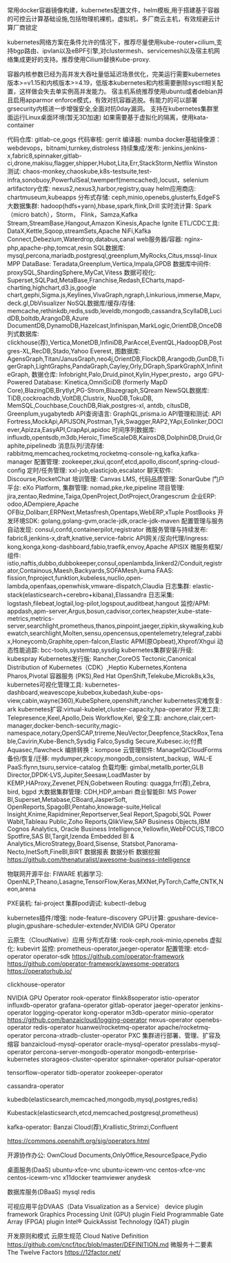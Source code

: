 常用docker容器镜像构建，kubernetes配置文件，helm模板,用于搭建基于容器的可控云计算基础设施,包括物理机裸机，虚拟机，多厂商云主机，有效规避云计算厂商锁定

kubernetes网络方案在条件允许的情况下，推荐尽量使用kube-router+cilium,支持bgp路由、ipvlan以及eBPF引擎,对clustermesh、servicemesh以及宿主机网络集成更好的支持。推荐使用Cilium替换Kube-proxy.

容器内核参数已经为高并发大吞吐量低延迟场景优化，完美运行需要kubernetes版本>=v1.15和内核版本>=4.19，低版本kubernetes和内核需要删除sysctl相关配置，这样做会失去单实例高并发能力。
宿主机系统推荐使用ubuntu或者debian并且启用apparmor enforce模式，有效对抗容器逃脱。有能力的可以部署grsecurity内核进一步增强安全,全面对抗0day漏洞。
支持在kubernetes集群里面运行Linux桌面环境(暂无3D加速)
如果需要基于虚拟化的隔离，使用kata-container

代码仓库: gitlab-ce,gogs
代码审核: gerrit
编译器: numba
docker基础镜像源：webdevops，bitnami,turnkey,distroless
持续集成/发布: jenkins,jenkins-x,fabric8,spinnaker,gitlab-ci,drone,makisu,flagger,shipper,Hubot,Lita,Err,StackStorm,Netflix Winston
测试: chaos-monkey,chaoskube,k8s-testsuite,test-infra,sonobuoy,PowerfulSeal,twemperf(memcached),locust，selenium
artifactory仓库: nexus2,nexus3,harbor,registry,quay
helm应用商店: chartmuseum,kubeapps
分布式存储: ceph,minio,openebs,glusterfs,EdgeFS
大数据集群: hadoop(hdfs+yarn),hbase,spark,flink,Drill
实时流计算: Spark （micro batch），Storm， Flink，Samza,Kafka Stream,StreamBase,Hangout,Amazon Kinesis,Apache Ignite
ETL/CDC工具: DataX,Kettle,Sqoop,streamSets,Apache NiFi,Kafka Connect,Debezium,Waterdrop,databus,canal
web服务器/容器: nginx-php,apache-php,tomcat,resin
SQL数据库: mysql,percona,mariadb,postgresql,greenplum,MyRocks,Citus,mssql-linux
MPP DataBase: Teradata,Greenplum,Vertica,Impala,GPDB
数据库中间件: proxySQL,ShardingSphere,MyCat,Vitess
数据可视化: Superset,SQLPad,MetaBase,Franchise,Redash,ECharts,mapd-charting,highchart,d3.js,google chart,gephi,Sigma.js,Keylines,VivaGraph,ngraph,Linkurious,immerse,Mapv,deck.gl,DbVisualizer
NoSQL数据库/缓存/存储: memcache,rethinkdb,redis,ssdb,leveldb,mongodb,cassandra,ScyllaDB,LucidDB,boltdb,ArangoDB,Azure DocumentDB,DynamoDB,Hazelcast,Infinispan,MarkLogic,OrientDB,OnceDB
列式数据库: clickhouse(荐),Vertica,MonetDB,InfiniDB,ParAccel,EventQL,HadoopDB,Postgres-XL,RecDB,Stado,Yahoo Everest,
图数据库: AgensGraph,Titan/JanusGraph,neo4j,OrientDB,FlockDB,Arangodb,GunDB,TigerGraph,LightGraphs,PandaGraph,Cayley,Orly,DGraph,SparkGraphX,InfiniteGraph,
数据仓库: Infobright,Palo,Druid,pinot,Kylin,Hyper,presto，argo
GPU-Powered Database: Kinetica,OmniSciDB (formerly MapD Core),BlazingDB,Brytlyt,PG-Strom,Blazegraph,SQream
NewSQL数据库: TiDB,cockroachdb,VoltDB,Clustrix, NuoDB,TokuDB, MemSQL,Couchbase,CouchDB,Riak,postgres-xl, antdb, citusDB, Greenplum,yugabytedb
API查询语言: GraphQL,prisma.io
API管理和测试: API Fortress,MockApi,APIJSON,Postman,Tyk,Swagger,RAP2,YApi,Eolinker,DOClever,Apizza,EasyAPI,CrapApi,apidoc
时间序列数据库: influxdb,opentsdb,m3db,Heroic,TimeScaleDB,KairosDB,DolphinDB,Druid,Graphite,pipelinedb
消息队列/流存储: rabbitmq,memcacheq,rocketmq,rocketmq-console-ng,kafka,kafka-manager
配置管理: zookeeper,zkui,qconf,etcd,apollo,disconf,spring-cloud-config
定时/任务管理: xxl-job,elasticjob,escalator
聊天软件: Discourse,RocketChat
培训管理: Canvas LMS,
代码品质管理: SonarQube
门户平台: eXo Platform,
集群管理: nomad,pke,rke,pipeline
项目管理: jira,zentao,Redmine,Taiga,OpenProject,DotProject,Orangescrum 
企业ERP: odoo,ADempiere,Apache OFBiz,Dolibarr,ERPNext,Metasfresh,Opentaps,WebERP,xTuple PostBooks
开发环境SDK: golang,golang-gvm,oracle-jdk,oracle-jdk-maven
配置管理与服务自动发现: consul,confd,containerpilot,registrator
微服务管理与持续发布: fabric8,jenkins-x,draft,knative,service-fabric
API网关/反向代理/ingress: kong,konga,kong-dashboard,fabio,traefik,envoy,Apache APISIX
微服务框架/组件: istio,naftis,dubbo,dubbokeeper,consul,openlambda,linkerd2/Conduit,registrator,Containous,Maesh,Backyards,SOFAMesh,kuma
FAAS: fission,fnproject,funktion,kubeless,nuclio,open-lambda,openfaas,openwhisk,vmware-dispatch,Claudia
日志集群: elastic-stack(elasticsearch+cerebro+kibana),Elassandra
日志采集: logstash,filebeat,logtail,log-pilot,logspout,auditbeat,hangout
监控/APM: appdash,apm-server,Argus,bosun,cadvisor,cortex,heapster,kube-state-metrics,metrics-server,searchlight,prometheus,thanos,pinpoint,jaeger,zipkin,skywalking,kubewatch,searchlight,Molten,sensu,opencensus,opentelemetry,telegraf,zabbix,Honeycomb,Graphite,open-falcon,Elastic APM(原Opbeat),Xhprof/Xhgui
动态性能追踪: bcc-tools,systemtap,sysdig
kubernetes集群安装/升级: kubespray
Kubernetes发行版: Rancher,CoreOS Tectonic,Canonical Distribution of Kubernetes（CDK）,Heptio Kubernetes,Kontena Pharos,Pivotal 容器服务 (PKS),Red Hat OpenShift,Telekube,Microk8s,k3s,
kubernetes可视化管理工具: kubernetes-dashboard,weavescope,kubebox,kubedash,kube-ops-view,cabin,wayne(360),KubeSphere,openshift,rancher
kubernetes灾难恢复: ark
kubernetes扩容:virtual-kubelet,cluster-capacity,hpa-operator
开发工具: Telepresence,Keel,Apollo,Deis Workflow,Kel,
安全工具: anchore,clair,cert-manager,docker-bench-security,magic-namespace,notary,OpenSCAP,trireme,NeuVector,Deepfence,StackRox,Tenable,Cavirin,Kube-Bench,Sysdig Falco,Sysdig Secure,Kubesec.io;付费 Aquasec,flawcheck
编排转换：kompose
云管理软件: ManageIQ/CloudForms
备份/恢复/迁移: mydumper,zkcopy,mongodb_consistent_backup, WAL-E
PaaS:flynn,tsuru,service-catalog
负载均衡: gimbal,metallb,porter,GLB Director,DPDK-LVS,Jupiter,Seesaw,LoadMaster by KEMP,HAProxy,Zevenet,PEN,Gobetween
Routing: quagga,frr(荐),Zebra, bird, bgpd
大数据集群管理: CDH,HDP,ambari
商业智能BI: MS Power BI,Superset,Metabase,CBoard,JasperSoft, OpenReports,SpagoBI,Pentaho,knowage-suite,Helical Insight,Knime,Rapidminer,Reportserver,Seal Report,Spagobi,SQL Power Wabit,Tableau Public,Zoho Reports,QlikView,SAP Business Objects,IBM Cognos Analytics, Oracle Business Intelligence,Yellowfin,WebFOCUS,TIBCO Spotfire,SAS BI,Targit,Izenda Embedded BI & Analytics,MicroStrategy,Board,Sisense, Statsbot,Panorama-Necto,InetSoft,FineBI,BIRT
数据报表
数据分析
数据挖掘
https://github.com/thenaturalist/awesome-business-intelligence

物联网开源平台: FIWARE
机器学习: OpenNLP,Theano,Lasagne,TensorFlow,Keras,MXNet,PyTorch,Caffe,CNTK,Neon,arena

PXE装机: fai-project
集群pod调试: kubectl-debug

kubernetes插件/增强: node-feature-discovery
GPU计算: gpushare-device-plugin,gpushare-scheduler-extender,NVIDIA GPU Operator

云原生（CloudNative）应用
分布式存储: rook-ceph,rook-minio,openebs
虚拟化: kubevirt
监控: prometheus-operator,jaeger-operator
配置管理: etcd-operator
operator-sdk
https://github.com/operator-framework
https://github.com/operator-framework/awesome-operators
https://operatorhub.io/

clickhouse-operator

NVIDIA GPU Operator
rook-operator
flinkk8soperator
istio-operator
influxdb-operator
grafana-operator
gitlab-operator
jaeger-operator
jenkins-operator
logging-operator
kong-operator
m3db-operator
minio-operator
https://github.com/banzaicloud/logging-operator
nexus-operator
openebs-operator
redis-operator
huanwei/rocketmq-operator
apache/rocketmq-operator
percona-xtradb-cluster-operator PXC 集群进行部署、管理、扩容及缩容
banzaicloud-mysql-operator
oracle-mysql-operator
presslabs-mysql-operator
percona-server-mongodb-operator
mongodb-enterprise-kubernetes
storageos-cluster-operator
spinnaker-operator
pulsar-operator

tensorflow-operator
tidb-operator
zookeeper-operator

cassandra-operator

kubedb(elasticsearch,memcached,mongodb,mysql,postgres,redis)

Kubestack(elasticsearch,etcd,memcached,postgresql,prometheus)

kafka-operator: Banzai Cloud(荐),Krallistic,Strimzi,Confluent

https://commons.openshift.org/sig/operators.html

开源协作办公: OwnCloud Documents,OnlyOffice,ResourceSpace,Pydio

桌面服务(DaaS)
ubuntu-xfce-vnc
ubuntu-icewm-vnc
centos-xfce-vnc
centos-icewm-vnc
x11docker
teamviewer
anydesk

数据库服务(DBaaS)
mysql
redis

可视应用平台DVAAS（Data Visualization as a Service）
device plugin framework
Graphics Processing Unit (GPU) plugin
Field Programmable Gate Array (FPGA) plugin
Intel® QuickAssist Technology (QAT) plugin

开发原则和模式
云原生规范 Cloud Native Definition
https://github.com/cncf/toc/blob/master/DEFINITION.md
微服务十二要素 The Twelve Factors
https://12factor.net/
